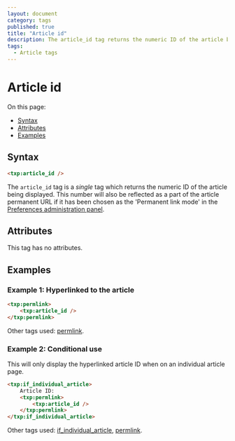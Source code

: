 ```yaml
---
layout: document
category: tags
published: true
title: "Article id"
description: The article_id tag returns the numeric ID of the article being displayed.
tags:
  - Article tags
---
```


# Article id

On this page:

* [Syntax](#syntax)
* [Attributes](#attributes)
* [Examples](#examples)

## Syntax

~~~ html
<txp:article_id />
~~~

The `article_id` tag is a *single* tag which returns the numeric ID of the article being displayed. This number will also be reflected as a part of the article permanent URL if it has been chosen as the 'Permanent link mode' in the [Preferences administration panel](../administration/preferences-panel).

## Attributes

This tag has no attributes.

## Examples

### Example 1: Hyperlinked to the article

~~~ html
<txp:permlink>
    <txp:article_id />
</txp:permlink>
~~~

Other tags used: [permlink](permlink).

### Example 2: Conditional use

This will only display the hyperlinked article ID when on an individual article page.

~~~ html
<txp:if_individual_article>
    Article ID:
    <txp:permlink>
        <txp:article_id />
    </txp:permlink>
</txp:if_individual_article>
~~~

Other tags used: [if_individual_article](if-individual-article), [permlink](permlink).
